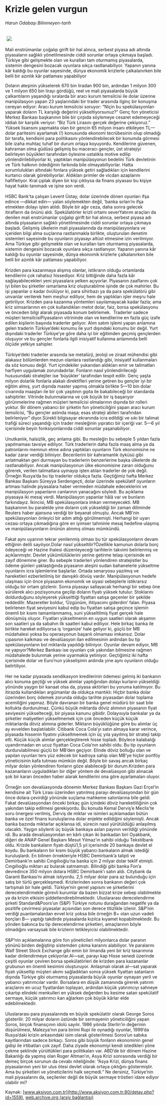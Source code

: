 # Krizle gelen vurgun

*Harun Odabaşı Bilinmeyen-tarih*

<div>
 <font>
  <img border="0" height="1" src="/web/20050226010457im_/http://www.aksiyon.com.tr/images/blank.gif"/>
 </font>
 <font class="content">
  <p>
   <img border="0" hspace="5" src="/web/20050226010457im_/http://www.aksiyon.com.tr/resim/397/kapak.jpg" vspace="5"/>
  </p>
 </font>
 <font class="content">
  Mali enstrümanlar çoğalıp girift bir hal alınca, serbest piyasa adı altında piyasaların sağlıklı yönetilmesinde ciddi sorunlar ortaya çıkmaya başladı. Türkiye gibi gelişmekte olan ve kuralları tam oturmamış piyasalarda, sistemin dengesini bozacak oyunlara sıkça rastlanabiliyor. Yapanın yanına kâr kaldığı bu oyunlar sayesinde, dünya ekonomik krizlerle çalkalanırken bile belli bir azınlık kâr patlaması yapabiliyor
 </font>
 <br/>
 <p>
  <font class="content">
   Doların ateşinin yükselerek 670 bin liradan 900 bin, ardından 1 milyon 300 ve 1 
milyon 650 bin lirayı gördüğü, reel ve mali piyasalarda büyük çalkantıların 
yaşandığı sıralarda bir aracı kurum temsilcisi ile dolar üzerine manipülasyon 
yapan 23 yaşlarındaki bir trader arasında ilginç bir konuşma cereyan ediyor: 
Aracı kurum temsilcisi soruyor: “Niçin bu spekülasyonları yaparak doların TL 
karşılığı değerini yükseltiyorsunuz?” Genç fon yöneticisi Merkez Bankası 
başkanının bile bir çırpıda söylemeye cesaret edemeyeceği iddialı bir karşılık 
veriyor: “Biz Türk Lirasını gerçek değerine çekiyoruz.” Yüksek lisansını 
yapmakta olan bir gencin 65 milyon insanı etkileyen TL—dolar paritesini 
ayarlamak (!) konusunda ekonomi tecrübesinin olup olmadığı bir tarafa, kendisini 
para politikasını yönlendirebilecek bir konumda görmesi bile izaha muhtaç tuhaf 
bir durum ortaya koyuyordu. Kendilerine güvenen, kahraman olma güdüsü gelişmiş 
bu maceracı gençler, üst stratejiyi belirleyen büyükleri tarafından öylesine 
ustalıkla motive edilip yönlendirilebiliyorlar ki, yaptıkları manipülasyonun 
bedelini Türk devletinin ve Türk halkının ödediğinin farkında bile 
olmayabiliyorlar. Hatta sorumlulukları altındaki fonlara yüksek getiri 
sağladıkları için kendilerini kurtarıcı olarak görebiliyorlar. Aldıkları primler 
de vicdan azaplarını hafifletiyor. Kral çıplak diyen bir kişi çıktıysa da finans 
piyasası bu kişiye hayat hakkı tanımadı ve işine son verdi.
   <br/>
   <br/>
   HSBC Bank’ta çalışan 
Levent Üstay, dolar üzerinde dönen oyunları ifşa edince —dikkat edin— yalan 
söylemekten değil, ‘banka sırları’nı ifşa etmekten dolayı işten atıldı. Böyle 
bir ağır ceza, daha sonra gelecek itirafların da önünü aldı. Spekülatörler 
krizli ortamı severYatırım araçları da denilen mali enstrümanlar çoğalıp girift 
bir hal alınca, serbest piyasa adı altında piyasaların sağlıklı yönetilmesinde 
ciddi sorunlar ortaya çıkmaya başladı. Gelişmiş ülkelerin mali piyasalarında da 
manipülasyonlara ve içeriden bilgi alma suçlarına rastlanmakla birlikte, 
oluşturulan denetim sistemleri sayesinde bu oyunların piyasayı altüst etmesine 
izin verilmiyor. Ama Türkiye gibi gelişmekte olan ve kuralları tam oturmamış 
piyasalarda, sistemin dengesini bozacak oyunlara sıkça rastlanıyor. Yapanın 
yanına kâr kaldığı bu oyunlar sayesinde, dünya ekonomik krizlerle çalkalanırken 
bile belli bir azınlık kâr patlaması yapabiliyor.
   <br/>
   <br/>
   Krizden para kazanmaya alışmış 
olanlar, istikrarın olduğu ortamlarda kendilerini çok rahatsız hissediyor. Kriz 
bittiğinde daha fazla kâr sağlayabilecekleri yeni piyasalara yelken açıyorlar. 
Piyasanın zaaflarını çok iyi bilen bu şirketler ısmarlama kriz oluşturabilme 
işinde de çok mahirler. Bu işi yapanlar o kadar övülüyor ki, para sihirbazı ya 
da para spekülatörü gibi unvanlar verilerek hem meşhur ediliyor, hem de 
yaptıkları işler meşru hale getiriliyor. Krizden para kazanma yöntemleri 
sayılamayacak kadar fazla; ama kriz simsarlarının en çok kullandıkları metot 
dolar, faiz, borsa spekülasyonu ve önceden bilgi alarak piyasada konum 
belirlemek.  Traderler sadece müşteri temsilcisiPiyasaların 
vitrininde olan ve kendilerine en fazla güç izafe edilen kişilerin başında 
traderler geliyor. Alım satım işlemi yapan anlamına gelen traderin Türkiye’deki 
konumu ile yurt dışındaki konumu bir değil. Yurt dışındaki traderler Türkiye’ye 
göre daha iyi bir eğitimden geçmiş gençlerden oluşuyor ve bu gençler fonlarla 
ilgili inisiyatif kullanma anlamında belli ölçüde yetkiye sahipler.
   <br/>
   <br/>
   Türkiye’deki 
traderler arasında ise metalürji, jeoloji ve ziraat mühendisi gibi alakasız 
bölümlerden mezun olanlara rastlandığı gibi, inisiyatif kullanmaları da söz 
konusu değil. Yurt içindekiler yukarıdan aldıkları emir ve talimatları harfiyen 
uygulamak zorundadırlar. Fonların nasıl yönlendirileceği hususundaki stratejiler 
ise ‘büyükler’ tarafından tespit edilir. Genç yaşta milyon dolarlık fonlarla 
alakalı direktifleri yerine getiren bu gençler iyi bir eğitim almış, yurt 
dışında master yapmış olmakla birlikte 5—10 bin dolar civarında maaşları ile bir 
çok yaşıtının gıpta ile bakabileceği bir standarda sahiptirler. Vitrinde 
bulunmalarına ve çok büyük bir iş başarıyor görünmelerine rağmen müşteri 
temsilcisi olmalarının dışında bir rolleri yoktur. Bir dönem yabancı bir 
şirketin fon yöneticiliğini yapan aracı kurum temsilcisi, “Bu gençler aslında 
maşa; esas strateji abileri tarafından belirleniyor” diyor.Sürekli bilgisayar 
ekranında icra edildiği ve sıkı bir talimat trafiği süreci yaşandığı için trader 
mesleğinin yıpratıcı bir içeriği var. 5—6 yıl içerisinde beyin fonksiyonlarında 
ciddi sorunlar yaşanabiliyor.
   <br/>
   <br/>
   Unutkanlık, halsizlik, geç anlama gibi. Bu 
mesleğin bu sebeple 5 yıldan fazla yapılmaması tavsiye ediliyor. Türk 
traderlerin daha fazla maaş alma ya da patronlarını memnun etme adına yaptıkları 
oyunların Türk ekonomisine ne kadar zarar verdiği biliniyor. Becerilerini bir 
kahramanlık öyküsü gibi anlatmaktan geri durmayan bu traderlerin benzerlerine 
başka ülkelerde de rastlanabiliyor. Ancak manipülasyonun ülke ekonomisine zararı 
olduğunu görerek, verilen talimatlara uymayıp işten atılan traderler de yok 
değil. Örneğin Rusya’da bu tip traderler oldukça fazla. Geçtiğimiz hafta Merkez 
Bankası Başkanı Süreyya Serdengeçti, dolar üzerinde spekülatif oyunların artması 
halinde piyasalara haber vermeden müdahale edeceklerini ve manipülasyon 
yapanların canlarının yanacağını söyledi. Bu açıklama piyasaya iki mesaj verdi. 
Manipülasyon yapanlar hâlâ var ve bunların farkındayız. İkincisi, MB 
spekülasyonlara imkan vermeyecekti. MB başkanının bu paralelde yine doların çok 
yükseldiği bir zaman diliminde Reuters haber ajansına verdiği bir beyanat 
olmuştu. Ancak MB’nin spekülasyonları önleyici bir adım attığı görülmemişti. 
Herhangi bir uyarı cezası ortaya çıkmadığına göre en iyimser tahminle mesaj 
hedefine ulaşmış ve manipülasyonların önünün alınmış olması mümkündü.
   <br/>
   <br/>
   Fakat aynı 
uyarının tekrar yenilenmiş olması bu tür spekülasyonların devam ettiğinin delili 
sayılıyor.Dolar nasıl yükseltilir?Özellikle kamunun dolarla borç ödeyeceği ve 
Hazine ihalesi düzenleyeceği tarihlerin takvimi belirlenmiş ve açıklanmıştır. 
Devlet yükümlülüklerini yerine getirme telaşı içerisinde en zayıf dönemine 
girer. Bu sebeple traderleri yönlendiren stratejistler bu ödeme günleri 
yaklaştığında piyasanın ateşini sudan bahanelerle yükseltme oyunlarını icra 
işlemlerine başlarlar. Ortada senaryosu yazılmış ve hareketleri ezberletilmiş 
bir danışıklı dövüş vardır. Manipülasyonun hedefe ulaşması için önce piyasanın 
ekonomik ve siyasi sebeplerle istikrarsız olduğu bir ortam gözlenir. Sonra 
piyasayı sallayacak herhangi bir sebep öne sürülerek alıcı pozisyonuna geçilip 
doların fiyatı yüksek tutulur. Stoklarını doldurduğunu söyleyerek yükselttiği 
fiyattan satışa geçenler bir şekilde reddedilir. Mazeretler boldur, ‘Üzgünüm, 
ihtiyacımı giderdim’ falan. Piyasa belirlenen fiyat seviyesini kabul edip bu 
fiyattan satışa geçince işlemin önemli bir kısmı tamamlanmamış, suni 
yükseltilmiş fiyat gerçek hale dönüşmüş oluyor. Fiyatları yükseltmenin en uygun 
saatleri olarak akşamın son saatleri ya da sabahın ilk saatleri kabul ediliyor. 
Hele birkaç banka ile birlikte hareket ediliyorsa iş ‘organize’ hale geliyor ki, 
güçlü bir MB müdahalesi yoksa bu operasyonun başarılı olmaması imkansız. Dolar 
çıpasının kalkması ve devalüasyon ilan edilmesinin ardından bu tip 
spekülasyonların bol miktarda yapıldığı biliniyor. Oyunlar devam ediyor, MB ne 
yapıyor?Merkez Bankası ise oyunları çok yakından bilmesine rağmen müdahalede 
bulunmak yerine uyarmakla yetiniyor. Geçtiğimiz iki hafta içerisinde dolar ve 
Euro’nun yükselişinin ardında yine aynı oyunların olduğu belirtiliyor.
   <br/>
   <br/>
   Her ne 
kadar piyasada sendikasyon kredilerinin ödemesi gelmiş iki bankanın alıcı konuma 
geçtiği ve yüksek alımlar yaptığından dolayı kurların yükseldiği yönünde yaygın 
bir kanaat olsa da, piyasa aktörleri bu yoruma katılmıyor. Bu itirazda 
kullandıkları argümanlar da oldukça mantıklı: Hiçbir banka dolar üzerinden borç 
ödemek zorunda olduğu tarihte piyasadan dolar toplama acemiliğini yapmaz. Böyle 
davranan bir banka genel müdürü bir saat bile koltukta durdurulmaz. Çünkü büyük 
miktarda döviz alımının piyasanın fiyat seviyesini yükselteceği, bir piyasa 
kanunu gibidir. Dolayısıyla bankalar ya da şirketler maliyetleri yükseltmemek 
için çok önceden küçük küçük miktarlarda döviz alımına giderler. Miktarın 
büyüklüğüne göre bu alımlar üç ay evvelden başlatılabilir. Citibank Coca Cola’yı 
satın almaya karar verince, piyasada hissenin fiyatını yükseltmemek için üç yıla 
yayılmış bir strateji takip etti. Küçük küçük alımlar gerçekleştirerek hisse 
topladı. Böylece kalabalığı uyandırmadan en ucuz fiyattan Coca Cola’nın sahibi 
oldu. Bu tip oyunların durdurulabilmesi güçlü bir MB’den geçiyor. Elinde döviz 
bolluğu olan ve yapılan oyunları ters yüz edecek bir kadroya sahip olan MB’ye 
hiçbir portföy yöneticisinin kafa tutması mümkün değil. Böyle bir savaş ancak 
birkaç milyar doları yönlendiren fonların göze alabileceği bir durum.Krizden 
para kazananların uyguladıkları bir diğer yöntem de devalüasyon gibi alınacak 
şok bir kararı önceden haber alarak kendilerini ona göre ayarlamaları 
oluyor.
   <br/>
   <br/>
   Örneğin son devalüasyonda dönemin Merkez Bankası Başkanı Gazi Erçel’in 
kendisine ait Türk Lirası üzerinden yatırılmış parayı devalüasyondan bir gün 
önce dolara çevirdiği yönünde suçlama mahkeme salonlarına bile geldi. Fakat 
devalüasyondan önceki birkaç gün içindeki döviz hareketliliğinin çok yakından 
takip edilmesi gerekiyordu. Bu konuda Kemal Derviş’e Meclis’te soru önergesi 
verilmiş, Derviş de miktar ve isimleri açıklamadan bütün banka ve özel finans 
kuruluşlarına dolar enjekte edildiğini söylemişti. Ancak banka bazında miktarlar 
açıklansa idi, sürecin nasıl yürütüldüğü anlaşılmış olacaktı. Yaygın söylenti üç 
büyük bankaya aslan payının verildiği yönünde idi. Bu arada devalüasyondan en 
kârlı çıkan iki bankadan biri Oyakbank, diğeri de ANAP Genel Başkanı Mesut 
Yılmaz’ın sahibi olduğu Tekstilbank oldu. Krizde bankaların fiyatı düştü1,5 yıl 
içerisinde 20 bankaya devlet el koydu. Bu bankaların bir kısmı büyük yabancı 
bankaların almak istediği kuruluşlardı. En bilinen örnekleriyle HSBC Demirbank’a 
talipti ve Demirbank’ın sahibi Cıngıllıoğlu’na banka için 2 milyar dolar teklif 
etmişti. Cıngıllıoğlu miktarı az bularak satmamıştı. Bilindiği gibi banka Fon’a 
devredince 350 milyon dolara HSBC Demirbank’ı satın aldı. Citybank da Garanti 
Bankası’nı almak istiyordu. 2,5 milyar dolar para az bulunduğu için satış bir 
türlü gerçekleşmedi. Krizlerinden sonra bankanın değeri çok tartışmalı bir hale 
geldi. Türkiye’nin genel yapısını ve şirketlerini derecelendirmekle görevli 
kurumlar da bazen bizzat krize sebep olabilmekte ya da krizin etkisini 
şiddetlendirebilmektedir. Uluslararası derecelendirme şirketi Standard&amp;Poors’un 
(S&amp;P) Türkiye notunu durağandan negatife ya da pozitife çevirmesi piyasalar 
açısından son derece titizlikle izlenir. S&amp;P’nin verdiği puanlamalardan evvel 
kriz yoksa bile örneğin B+ olan uzun vadeli borçları B— yaptığı takdirde 
piyasalarda kızılca kıyamet kopabilmektedir. Bu yönden bakınca bu tip 
derecelendirme şirketleri, amaçlarının böyle olmadığını varsaysak bile krizlerin 
tetikleyicisi olabilmektedir.
   <br/>
   <br/>
   S&amp;P’nin açıklamalarına göre fon yöneticileri 
milyonlarca dolar paranın yönünü birden değiştirip sistemden çıkma kararını 
alabiliyor. Ve paralarını Walf Street Stock Exchange gibi emin bir limanda yeni 
bir kriz tasarımına kadar dinlendirmeye çekiyorlar.Al—sat, parayı kap Hisse 
senedi üzerinde çeşitli oyunlar çeviren borsa spekülatörleri de krizden para 
kazananlar grubunun en önemli kesimini oluşturuyor. Anlaşmalı olarak al—sat 
yaparak fiyatı yükseltip müşteri akımı sağladıktan sonra yüksek fiyattan 
satanların dışında Türkiye gibi oturmamış piyasalarda büyük oyunlar oynayan 
yerli ve yabancı yatırımcılar vardır. Borsalara en düşük zamanında girerek 
yatırım araçlarını en ucuz fiyatlardan toplayan, ardından küçük yatırımcıyı 
sahneye çıkartıp elindeki menkulleri en yüksek değerden bu kesime satan 
spekülatif sermaye, küçük yatırımcı kan ağlarken çok büyük kârlar elde 
edebilmektedir.
   <br/>
   <br/>
   Uluslararası para piyasalarında en büyük spekülatör olarak 
George Soros gösterilir. 20 milyar doların üstünde bir sermayenin yöneticiliğini 
yapan Soros, birçok finansçının idolü sayılır. 1986 yılında Sterlin’in değerinin 
düşürülmesi, Malezya’nın para birimi Rupi ile oynadığı oyunlar, 1999’da 
Rusya’daki krizin arkasındaki isim olarak gösterilmesi Soros’un sabıka 
kayıtlarından sadece birkaçı. Soros gibi büyük fonların ekonominin genel gidişi 
ile irtibatları çok zayıf. Daha ziyade ekonomiyi kendi istedikleri yöne çekme 
şeklinde yürüttükleri para politikaları var. ABD’de bir dönem Hazine Bakanlığı 
da yapmış olan Roger Altman’ın, Asya Krizi sonrasında verdiği bir demeç birçok 
sorunun da cevabı niteliğinde: “Asya Krizi, dünya finans piyasalarının yeni bir 
ulus ötesi devlet olarak ortaya çıktığını göstermiştir. Ama bu şirketleri ve 
yöneticilerini halk seçmedi.” Ne dersiniz, Türkiye’nin mali piyasalarını da, 
seçilenler değil de büyük sermaye tröstleri idare ediyor olabilir mi?
  </font>
 </p>
</div>


Kaynak: [www.aksiyon.com.tr](http://www.aksiyon.com.tr:80/detay.php?id=1559), [web.archive.org (arşiv bağlantısı)](http://web.archive.org/web/20050226010457/http://www.aksiyon.com.tr:80/detay.php?id=1559)
